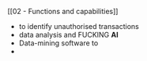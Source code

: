 [[02 - Functions and capabilities]]

- to identify unauthorised transactions
- data analysis and FUCKING **AI**
- Data-mining software to 
- 